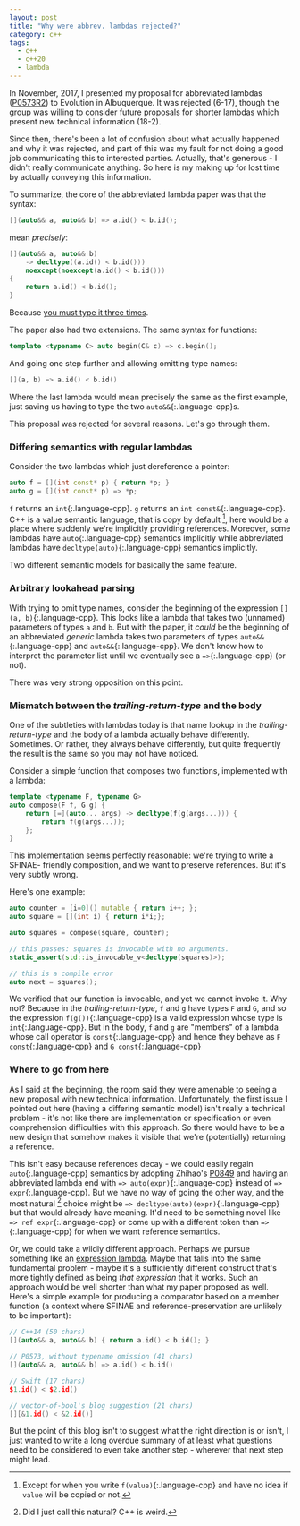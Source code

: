 ```yaml
---
layout: post
title: "Why were abbrev. lambdas rejected?"
category: c++
tags:
  - c++
  - c++20
  - lambda
---
```


In November, 2017, I presented my proposal for abbreviated lambdas
([P0573R2](https://wg21.link/p0573r2)) to Evolution in Albuquerque. It
was rejected (6-17), though the group was willing to consider future proposals
for shorter lambdas which present new technical information (18-2).

Since then, there's been a lot of confusion about what actually happened and why
it was rejected, and part of this was my fault for not doing a good job
communicating this to interested parties. Actually, that's generous - I didn't
really communicate anything. So here is my making up for lost time by actually
conveying this information.

To summarize, the core of the abbreviated lambda paper was that the syntax:

```cpp
[](auto&& a, auto&& b) => a.id() < b.id();
```

mean _precisely_:

```cpp
[](auto&& a, auto&& b)
    -> decltype((a.id() < b.id()))
    noexcept(noexcept(a.id() < b.id()))
{
    return a.id() < b.id();
}
```

Because [you must type it three times](https://www.youtube.com/watch?v=I3T4lePH-yA).

The paper also had two extensions. The same syntax for functions:

```cpp
template <typename C> auto begin(C& c) => c.begin(); 
```

And going one step further and allowing omitting type names:

```cpp
[](a, b) => a.id() < b.id()
```

Where the last lambda would mean precisely the same as the first example, just
saving us having to type the two `auto&&`{:.language-cpp}s.

This proposal was rejected for several reasons. Let's go through them.

### Differing semantics with regular lambdas

Consider the two lambdas which just dereference a pointer:

```cpp
auto f = [](int const* p) { return *p; }
auto g = [](int const* p) => *p;
```

`f` returns an `int`{:.language-cpp}. `g` returns an `int const&`{:.language-cpp}. C++ is a value semantic
language, that is copy by default [^1], here would be a place where suddenly
we're implicitly providing references. Moreover, some lambdas have `auto`{:.language-cpp}
semantics implicitly while abbreviated lambdas have `decltype(auto)`{:.language-cpp} semantics
implicitly.

Two different semantic models for basically the same feature.

### Arbitrary lookahead parsing

With trying to omit type names, consider the beginning of the expression
`[](a, b)`{:.language-cpp}. This looks like a lambda that takes two (unnamed) parameters of 
types `a` and `b`. But with the paper, it _could_ be the beginning of an abbreviated
_generic_ lambda takes two parameters of types `auto&&`{:.language-cpp} and `auto&&`{:.language-cpp}. We don't
know how to interpret the parameter list until we eventually see a `=>`{:.language-cpp} (or not). 

There was very strong opposition on this point. 

### Mismatch between the _trailing-return-type_ and the body

One of the subtleties with lambdas today is that name lookup in the 
_trailing-return-type_ and the body of a lambda actually behave differently.
Sometimes. Or rather, they always behave differently, but quite frequently
the result is the same so you may not have noticed.

Consider a simple function that composes two functions, implemented with a
lambda:

```cpp
template <typename F, typename G>
auto compose(F f, G g) {
    return [=](auto... args) -> decltype(f(g(args...))) {
        return f(g(args...));
    };
}
```

This implementation seems perfectly reasonable: we're trying to write a SFINAE-
friendly composition, and we want to preserve references. But it's very
subtly wrong.

Here's one example:

```cpp
auto counter = [i=0]() mutable { return i++; };
auto square = [](int i) { return i*i;};

auto squares = compose(square, counter);

// this passes: squares is invocable with no arguments.
static_assert(std::is_invocable_v<decltype(squares)>);

// this is a compile error
auto next = squares();
```

We verified that our function is invocable, and yet we cannot invoke it. Why
not? Because in the _trailing-return-type_, `f` and `g` have types `F` and `G`,
and so the expression `f(g())`{:.language-cpp} is a valid expression whose type is `int`{:.language-cpp}.
But in the body, `f` and `g` are "members" of a lambda whose call operator is
`const`{:.language-cpp} and hence they behave as `F const`{:.language-cpp} and `G const`{:.language-cpp}

### Where to go from here

As I said at the beginning, the room said they were amenable to seeing a new proposal
with new technical information. Unfortunately, the first issue I pointed out
here (having a differing semantic model) isn't really a technical problem - it's
not like there are implementation or specification or even comprehension
difficulties with this approach. So there would have to be a new design that
somehow makes it visible that we're (potentially) returning a reference.

This isn't easy because references decay - we could easily regain `auto`{:.language-cpp}
semantics by adopting Zhihao's [P0849](https://wg21.link/p0849) and having
an abbreviated lambda end with `=> auto(expr)`{:.language-cpp} instead of
`=> expr`{:.language-cpp}. But we have no way of going the other way, and the
most natural [^2] choice might be `=> decltype(auto)(expr)`{:.language-cpp} but
that would already have meaning. It'd need to be something novel like
`=> ref expr`{:.language-cpp} or come up with a different token than `=>`{:.language-cpp}
for when we want reference semantics.

Or, we could take a wildly different approach. Perhaps we pursue something like
an [expression lambda](https://vector-of-bool.github.io/2018/10/31/become-perl.html).
Maybe that falls into the same fundamental problem - maybe it's a sufficiently
different construct that's more tightly defined as being _that expression_ that
it works. Such an approach would be well shorter than what my paper proposed
as well. Here's a simple example for producing a comparator based on a member
function (a context where SFINAE and reference-preservation are unlikely to
be important):

```cpp
// C++14 (50 chars)
[](auto&& a, auto&& b) { return a.id() < b.id(); }

// P0573, without typename omission (41 chars)
[](auto&& a, auto&& b) => a.id() < b.id()

// Swift (17 chars)
$1.id() < $2.id()

// vector-of-bool's blog suggestion (21 chars)
[][&1.id() < &2.id()]
```

But the point of this blog isn't to suggest what the right direction is or isn't,
I just wanted to write a long overdue summary of at least what questions need
to be considered to even take another step - wherever that next step might lead.


[^1]: Except for when you write `f(value)`{:.language-cpp} and have no idea if `value` will be copied or not.
[^2]: Did I just call this natural? C++ is weird.
